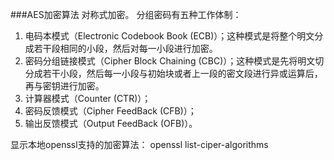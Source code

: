 ###AES加密算法
对称式加密。
分组密码有五种工作体制：
1. 电码本模式（Electronic Codebook Book (ECB)）；这种模式是将整个明文分成若干段相同的小段，然后对每一小段进行加密。
2. 密码分组链接模式（Cipher Block Chaining (CBC)）；这种模式是先将明文切分成若干小段，然后每一小段与初始块或者上一段的密文段进行异或运算后，再与密钥进行加密。
3. 计算器模式（Counter (CTR)）；
4. 密码反馈模式（Cipher FeedBack (CFB)）；
5. 输出反馈模式（Output FeedBack (OFB)）。



显示本地openssl支持的加密算法：
openssl list-ciper-algorithms






